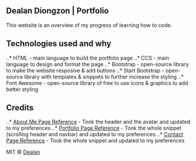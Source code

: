## Dealan Diongzon | Portfolio
This website is an overview of my progress of learning how to code.

## Technologies used and why
..* HTML - main language to build the portfolio page
..* CCS - main language to design and format the page
..* Bootstrap - open-source library to make the website resposive & add buttons
..* Start Bootstrap - open-source library with templates & snippets to further increase the styling
..* Font Awesome - open-source library of free to use icons & graphics to add better styling

## Credits
..* [About Me Page Reference](https://startbootstrap.com/themes/freelancer/) - Took the header and the avatar and updated to my preferences
..* [Portfolio Page Reference](https://startbootstrap.com/snippets/half-slider/) - Took the whole snippet (scrolling header and navbar) and updated to my preferences
..* [Contact Page Reference](https://startbootstrap.com/snippets/full-image-background/) - Took the whole snippet and updated to my preferences

MIT © [Dealan]()
